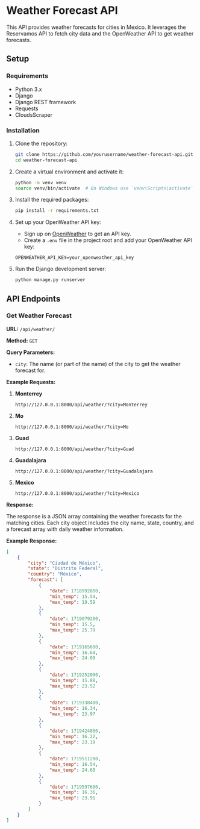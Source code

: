 # Weather Forecast API

This API provides weather forecasts for cities in Mexico. It leverages the Reservamos API to fetch city data and the OpenWeather API to get weather forecasts.

## Setup

### Requirements

- Python 3.x
- Django
- Django REST framework
- Requests
- CloudsScraper

### Installation

1. Clone the repository:

    ```bash
    git clone https://github.com/yourusername/weather-forecast-api.git
    cd weather-forecast-api
    ```

2. Create a virtual environment and activate it:

    ```bash
    python -m venv venv
    source venv/bin/activate  # On Windows use `venv\Scripts\activate`
    ```

3. Install the required packages:

    ```bash
    pip install -r requirements.txt
    ```

4. Set up your OpenWeather API key:

    - Sign up on [OpenWeather](https://openweathermap.org/) to get an API key.
    - Create a `.env` file in the project root and add your OpenWeather API key:

    ```plaintext
    OPENWEATHER_API_KEY=your_openweather_api_key
    ```

5. Run the Django development server:

    ```bash
    python manage.py runserver
    ```

## API Endpoints

### Get Weather Forecast

**URL:** `/api/weather/`

**Method:** `GET`

**Query Parameters:**

- `city`: The name (or part of the name) of the city to get the weather forecast for.

**Example Requests:**

1. **Monterrey**

    ```
    http://127.0.0.1:8000/api/weather/?city=Monterrey
    ```

2. **Mo**

    ```
    http://127.0.0.1:8000/api/weather/?city=Mo
    ```

3. **Guad**

    ```
    http://127.0.0.1:8000/api/weather/?city=Guad
    ```

4. **Guadalajara**

    ```
    http://127.0.0.1:8000/api/weather/?city=Guadalajara
    ```

5. **Mexico**

    ```
    http://127.0.0.1:8000/api/weather/?city=Mexico
    ```

**Response:**

The response is a JSON array containing the weather forecasts for the matching cities. Each city object includes the city name, state, country, and a forecast array with daily weather information.

**Example Response:**

```json
[
    {
        "city": "Ciudad de México",
        "state": "Distrito Federal",
        "country": "México",
        "forecast": [
            {
                "date": 1718992800,
                "min_temp": 15.54,
                "max_temp": 19.59
            },
            {
                "date": 1719079200,
                "min_temp": 15.5,
                "max_temp": 25.79
            },
            {
                "date": 1719165600,
                "min_temp": 16.64,
                "max_temp": 24.09
            },
            {
                "date": 1719252000,
                "min_temp": 15.88,
                "max_temp": 23.52
            },
            {
                "date": 1719338400,
                "min_temp": 16.34,
                "max_temp": 23.97
            },
            {
                "date": 1719424800,
                "min_temp": 16.22,
                "max_temp": 23.19
            },
            {
                "date": 1719511200,
                "min_temp": 16.54,
                "max_temp": 24.68
            },
            {
                "date": 1719597600,
                "min_temp": 16.36,
                "max_temp": 23.91
            }
        ]
    }
]
```